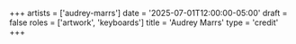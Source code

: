 +++
artists = ['audrey-marrs']
date = '2025-07-01T12:00:00-05:00'
draft = false
roles = ['artwork', 'keyboards']
title = 'Audrey Marrs'
type = 'credit'
+++
